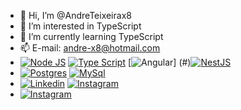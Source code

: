 - 👋 Hi, I’m @AndreTeixeirax8
- 👀 I’m interested in TypeScript
- 🌱 I’m currently learning TypeScript
- 📫 E-mail: andre-x8@hotmail.com
- [![Node JS](https://img.shields.io/badge/Node.js-43853D?style=for-the-badge&amp;logo=node.js&amp;logoColor=whit)](#) [![Type Script](https://img.shields.io/badge/TypeScript-007ACC?style=for-the-badge&amp;logo=typescript&amp;logoColor=white)](#) [![Angular](https://img.shields.io/badge/Angular-DD0031?style=for-the-badge&amp;logo=angular&amp;logoColor=white)] (#)[![NestJS](https://img.shields.io/badge/nestjs-%23E0234E.svg?style=for-the-badge&amp;logo=nestjs&amp;logoColor=white)](#)
- [![Postgres](https://img.shields.io/badge/PostgreSQL-316192?style=for-the-badge&amp;logo=postgresql&amp;logoColor=white)](#) [![MySql](https://img.shields.io/badge/MySQL-00000F?style=for-the-badge&amp;logo=mysql&amp;logoColor=white)](#)
- [![Linkedin](https://img.shields.io/badge/LinkedIn-0077B5?style=for-the-badge&amp;logo=linkedin&amp;logoColor=white)](#) [![Instagram](https://img.shields.io/badge/Instagram-E4405F?style=for-the-badge&amp;logo=instagram&amp;logoColor=white)](#)
- [![Instagram](https://img.shields.io/badge/YouTube-FF0000?style=for-the-badge&amp;logo=youtube&amp;logoColor=white)](#)
  

<!---
AndreTeixeirax8/AndreTeixeirax8 is a ✨ special ✨ repository because its `README.md` (this file) appears on your GitHub profile.
You can click the Preview link to take a look at your changes.
--->
